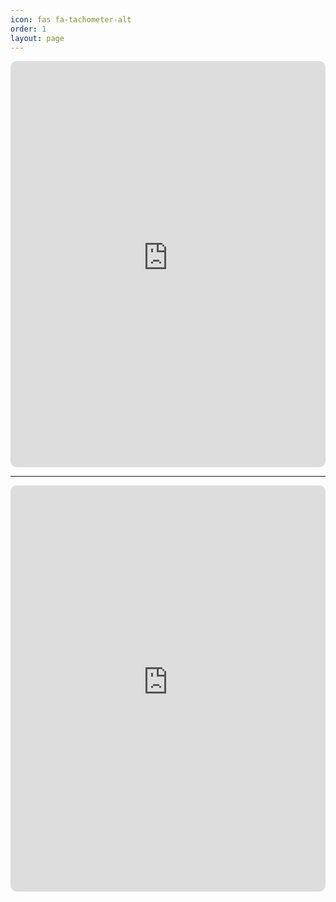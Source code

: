 ```yaml
---
icon: fas fa-tachometer-alt
order: 1
layout: page
---
```


<style>
  #panel-wrapper {
    display: none;
  }

  main[aria-label="Main Content"] {
    max-width: 100% !important;
    flex: 0 0 100% !important;
    padding: 0 1rem !important;
  }

  .dashboard-iframe {
    width: 100%;
    border: none;
    border-radius: 10px;
    overflow: hidden;
  }

  /* Desktop height */
  #iframe-1 { height: 650px; }
  #iframe-2 { height: 650px; }

  /* Mobile height */
  @media (max-width: 768px) {
    #iframe-1 {height: 820px;}
    #iframe-2 {height: 1150px;}
  }
</style>

<link rel="stylesheet" type="text/css" href="/assets/css/spinner.css">
<link rel="stylesheet" type="text/css" href="/assets/css/dashboard.css">


<iframe
  id="iframe-1"
  class="dashboard-iframe"
  src="https://price-summary-81680f666113.herokuapp.com/"
  scrolling="no">
</iframe>
<hr>

<iframe
  id="iframe-2"
  class="dashboard-iframe"
  src="https://sheltered-springs-88934-ff25ba4be6be.herokuapp.com/"
  scrolling="no">
</iframe>

<script type="text/javascript" src="https://ssl.gstatic.com/trends_nrtr/4116_RC01/embed_loader.js"></script>
<script type="text/javascript">
trends.embed.renderExploreWidget("TIMESERIES", {"comparisonItem":[{"keyword":"/m/05p0rrx","geo":"","time":"today 5-y"}],"category":0,"property":""}, {"exploreQuery":"date=today%205-y&q=%2Fm%2F05p0rrx&hl=en-GB","guestPath":"https://trends.google.com:443/trends/embed/"});
</script>

